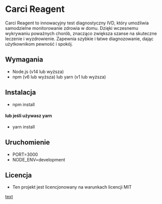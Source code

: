 # Carci Reagent

Carci Reagent to innowacyjny test diagnostyczny IVD, który umożliwia samodzielne monitorowanie zdrowia w domu. Dzięki wczesnemu wykrywaniu poważnych chorób, znacząco zwiększa szanse na skuteczne leczenie i wyzdrowienie. Zapewnia szybkie i łatwe diagnozowanie, dając użytkownikom pewność i spokój.

## Wymagania

-   Node.js (v14 lub wyższa)
-   npm (v6 lub wyższa) lub yarn (v1 lub wyższa)

## Instalacja

-   npm install

#### lub jeśli używasz yarn

-   yarn install

## Uruchomienie

-   PORT=3000
-   NODE_ENV=development

## Licencja

-   Ten projekt jest licencjonowany na warunkach licencji MIT

[text](pdf/carciReagent.pdf)
